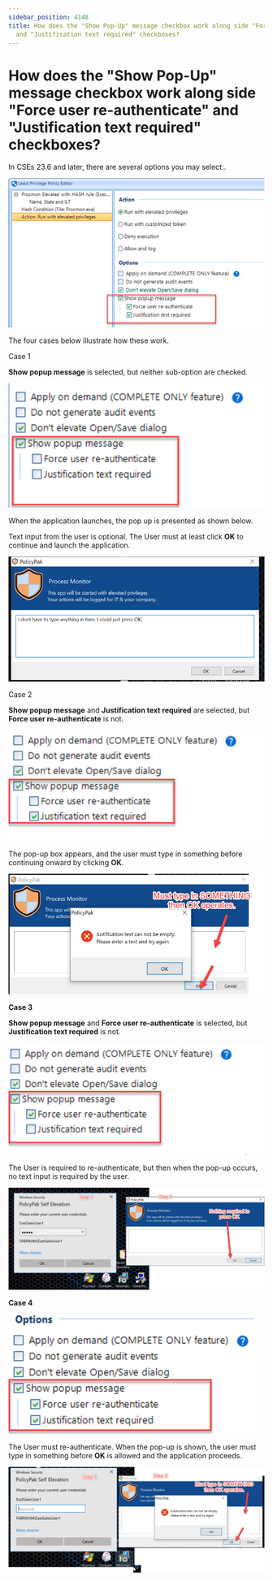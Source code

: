 ```yaml
---
sidebar_position: 4148
title: How does the "Show Pop-Up" message checkbox work along side "Force user re-authenticate"
  and "Justification text required" checkboxes?
---
```


# How does the "Show Pop-Up" message checkbox work along side "Force user re-authenticate" and "Justification text required" checkboxes?

In CSEs 23.6
and later, there are several options you may select:.

![](../../../../../../static/images/PolicyPak/Content/Resources/Images/LeastPrivilege/PolicyEditor/942_1_image-20230602145013-1.png)

The four cases below illustrate how these work.

Case 1

**Show popup message** is selected, but neither sub-option are checked.

![](../../../../../../static/images/PolicyPak/Content/Resources/Images/LeastPrivilege/PolicyEditor/942_2_image-20230602145013-2.png)

When the application launches, the pop up is presented as shown below.

Text input from the user is optional. The User must at least click **OK** to continue and launch the application.

![](../../../../../../static/images/PolicyPak/Content/Resources/Images/LeastPrivilege/PolicyEditor/942_3_image-20230602145013-3.png)

Case 2

**Show popup message** and **Justification text required** are selected, but **Force user re-authenticate** is not.

![](../../../../../../static/images/PolicyPak/Content/Resources/Images/LeastPrivilege/PolicyEditor/942_4_image-20230602145013-4.png)

The pop-up box
appears, and the user must type in something before continuing onward by clicking **OK**.

![](../../../../../../static/images/PolicyPak/Content/Resources/Images/LeastPrivilege/PolicyEditor/942_5_image-20230602145013-5.png)

**Case 3**

**Show popup
message** and **Force user re-authenticate** is selected, but **Justification text required** is not.

![](../../../../../../static/images/PolicyPak/Content/Resources/Images/LeastPrivilege/PolicyEditor/942_6_image-20230602145013-6.png)

The User is required to re-authenticate, but then when the pop-up occurs, no text input is required by the user.

![](../../../../../../static/images/PolicyPak/Content/Resources/Images/LeastPrivilege/PolicyEditor/942_7_image-20230602145013-7.png)

**Case 4**

![](../../../../../../static/images/PolicyPak/Content/Resources/Images/LeastPrivilege/PolicyEditor/942_8_image-20230602145013-8.png)

The User must
re-authenticate. When the pop-up is shown, the user must type in something before **OK** is allowed and the application
proceeds.

![](../../../../../../static/images/PolicyPak/Content/Resources/Images/LeastPrivilege/PolicyEditor/942_9_image-20230602145013-9.png)